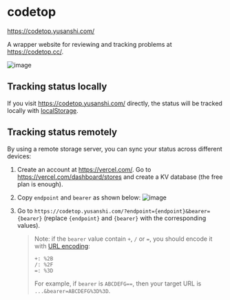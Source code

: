 # codetop

<https://codetop.yusanshi.com/>

A wrapper website for reviewing and tracking problems at <https://codetop.cc/>.

![image](https://github.com/yusanshi/codetop/assets/36265606/f7b2f208-dfb6-4f30-bcd2-ca9550459562)


## Tracking status locally

If you visit <https://codetop.yusanshi.com/> directly, the status will be tracked locally with [localStorage](https://developer.mozilla.org/en-US/docs/Web/API/Window/localStorage).

## Tracking status remotely

By using a remote storage server, you can sync your status across different devices:

1. Create an account at <https://vercel.com/>. Go to <https://vercel.com/dashboard/stores> and create a KV database (the free plan is enough).

2. Copy `endpoint` and `bearer` as shown below:
![image](https://github.com/yusanshi/codetop/assets/36265606/62cd7610-5938-45cb-8e57-c9d523441167)

3. Go to `https://codetop.yusanshi.com/?endpoint={endpoint}&bearer={bearer}` (replace `{endpoint}` and `{bearer}` with the corresponding values).

   > Note: if the `bearer` value contain `+`, `/` or `=`, you should encode it with [URL encoding](https://en.wikipedia.org/wiki/Percent-encoding):
   >
   > ```
   > +: %2B
   > /: %2F
   > =: %3D
   > ```
   > For example, if `bearer` is `ABCDEFG==`,  then your target URL is `...&bearer=ABCDEFG%3D%3D`.
